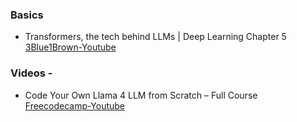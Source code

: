 ### Basics
- Transformers, the tech behind LLMs | Deep Learning Chapter 5 [3Blue1Brown-Youtube](https://youtu.be/wjZofJX0v4M?si=ei3OEQ-pr7TVaE7l)

### Videos - 
- Code Your Own Llama 4 LLM from Scratch – Full Course [Freecodecamp-Youtube](https://youtu.be/biveB0gOlak?si=xj-zEoY0X6oi1MEK)
